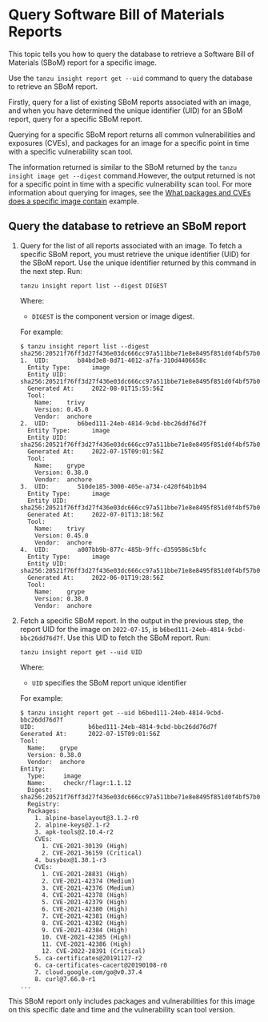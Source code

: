 # Query Software Bill of Materials Reports

This topic tells you how to query the database to retrieve a Software Bill
of Materials (SBoM) report for a specific image.

Use the `tanzu insight report get --uid` command to query the database to retrieve an SBoM report.

Firstly, query for a list of existing SBoM reports associated with an image, and when you have
determined the unique identifier (UID) for an SBoM report, query for a specific SBoM report.

Querying for a specific SBoM report returns all common vulnerabilities and exposures
(CVEs), and packages for an image for a specific point in time with a specific
vulnerability scan tool.

The information returned is similar to the SBoM returned by the `tanzu insight image get --digest`
command.However, the output returned is not for a specific point in time with a specific
vulnerability scan tool. For more information about querying for images, see the
[What packages and CVEs does a specific image contain](query-data.hbs.md#example1) example.

## <a id='example1'></a>Query the database to retrieve an SBoM report

1. Query for the list of all reports associated with an image. To fetch a specific SBoM report, you
must retrieve the unique identifier (UID) for the SBoM report. Use the unique
identifier returned by this command in the next step. Run:

    ```console
    tanzu insight report list --digest DIGEST
    ```

    Where:

    - `DIGEST` is the component version or image digest.

    For example:

    ```console
    $ tanzu insight report list --digest sha256:20521f76ff3d27f436e03dc666cc97a511bbe71e8e8495f851d0f4bf57b0bab6
    1. 	UID:       	b84bd3e8-8d71-4012-a7fa-310d4406658c
      Entity Type:  	image
      Entity UID:  	sha256:20521f76ff3d27f436e03dc666cc97a511bbe71e8e8495f851d0f4bf57b0bab6
      Generated At:  	2022-08-01T15:55:56Z
      Tool:
        Name:    trivy
        Version: 0.45.0
        Vendor:  anchore
    2. 	UID:       	b6bed111-24eb-4814-9cbd-bbc26dd76d7f
      Entity Type:  	image
      Entity UID:  	sha256:20521f76ff3d27f436e03dc666cc97a511bbe71e8e8495f851d0f4bf57b0bab6
      Generated At:  	2022-07-15T09:01:56Z
      Tool:
        Name:    grype
        Version: 0.38.0
        Vendor:  anchore
    3. 	UID:       	510de185-3000-405e-a734-c420f64b1b94
      Entity Type:  	image
      Entity UID:  	sha256:20521f76ff3d27f436e03dc666cc97a511bbe71e8e8495f851d0f4bf57b0bab6
      Generated At:  	2022-07-01T13:18:56Z
      Tool:
        Name:    trivy
        Version: 0.45.0
        Vendor:  anchore
    4. 	UID:       	a007bb9b-877c-485b-9ffc-d359586c5bfc
      Entity Type:  	image
      Entity UID:  	sha256:20521f76ff3d27f436e03dc666cc97a511bbe71e8e8495f851d0f4bf57b0bab6
      Generated At:  	2022-06-01T19:28:56Z
      Tool:
        Name:    grype
        Version: 0.38.0
        Vendor:  anchore
    ```

1. Fetch a specific SBoM report. In the output in the previous step, the report
UID for the image on `2022-07-15`, is `b6bed111-24eb-4814-9cbd-bbc26dd76d7f`.
Use this UID to fetch the SBoM report. Run:

    ```console
    tanzu insight report get --uid UID
    ```

    Where:

    - `UID` specifies the SBoM report unique identifier

    For example:

    ```console
    $ tanzu insight report get --uid b6bed111-24eb-4814-9cbd-bbc26dd76d7f
    UID:               b6bed111-24eb-4814-9cbd-bbc26dd76d7f
    Generated At:      2022-07-15T09:01:56Z
    Tool:
      Name:    grype
      Version: 0.38.0
      Vendor:  anchore
    Entity:
      Type:     image
      Name:     checkr/flagr:1.1.12
      Digest:   sha256:20521f76ff3d27f436e03dc666cc97a511bbe71e8e8495f851d0f4bf57b0bab6
      Registry:
      Packages:
        1. alpine-baselayout@3.1.2-r0
        2. alpine-keys@2.1-r2
        3. apk-tools@2.10.4-r2
        CVEs:
          1. CVE-2021-30139 (High)
          2. CVE-2021-36159 (Critical)
        4. busybox@1.30.1-r3
        CVEs:
          1. CVE-2021-28831 (High)
          2. CVE-2021-42374 (Medium)
          3. CVE-2021-42376 (Medium)
          4. CVE-2021-42378 (High)
          5. CVE-2021-42379 (High)
          6. CVE-2021-42380 (High)
          7. CVE-2021-42381 (High)
          8. CVE-2021-42382 (High)
          9. CVE-2021-42384 (High)
          10. CVE-2021-42385 (High)
          11. CVE-2021-42386 (High)
          12. CVE-2022-28391 (Critical)
        5. ca-certificates@20191127-r2
        6. ca-certificates-cacert@20190108-r0
        7. cloud.google.com/go@v0.37.4
        8. curl@7.66.0-r1
    ...
    ```

This SBoM report only includes packages and vulnerabilities for this image on this specific
date and time and the vulnerability scan tool version.
